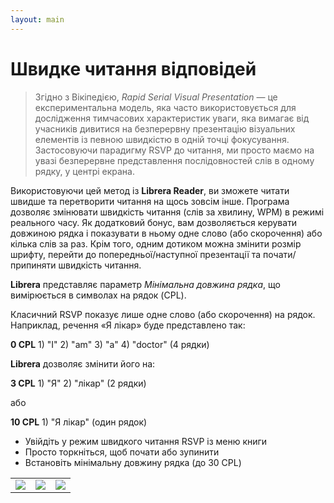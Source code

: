 ```yaml
---
layout: main
---
```



# Швидке читання відповідей

> Згідно з Вікіпедією, _Rapid Serial Visual Presentation_ — це експериментальна модель, яка часто використовується для дослідження тимчасових характеристик уваги, яка вимагає від учасників дивитися на безперервну презентацію візуальних елементів із певною швидкістю в одній точці фокусування. Застосовуючи парадигму RSVP до читання, ми просто маємо на увазі безперервне представлення послідовностей слів в одному рядку, у центрі екрана.

Використовуючи цей метод із **Librera Reader**, ви зможете читати швидше та перетворити читання на щось зовсім інше.
Програма дозволяє змінювати швидкість читання (слів за хвилину, WPM) в режимі реального часу. Як додатковий бонус, вам дозволяється керувати довжиною рядка і показувати в ньому одне слово (або скорочення) або кілька слів за раз.
Крім того, одним дотиком можна змінити розмір шрифту, перейти до попередньої/наступної презентації та почати/припиняти швидкість читання.

**Librera** представляє параметр _Мінімальна довжина рядка_, що вимірюється в символах на рядок (CPL).

Класичний RSVP показує лише одне слово (або скорочення) на рядок. Наприклад, речення «Я лікар» буде представлено так:

**0 CPL** 1) &quot;I&quot; 2) &quot;am&quot; 3) &quot;a&quot; 4) &quot;doctor&quot; (4 рядки)

**Librera** дозволяє змінити його на:

**3 CPL** 1) &quot;Я&quot; 2) &quot;лікар&quot; (2 рядки)

або

**10 CPL** 1) &quot;Я лікар&quot; (один рядок)

* Увійдіть у режим швидкого читання RSVP із меню книги
* Просто торкніться, щоб почати або зупинити
* Встановіть мінімальну довжину рядка (до 30 CPL)

||||
|-|-|-|
|![](1.png)|![](2.png)|![](3.png)|


